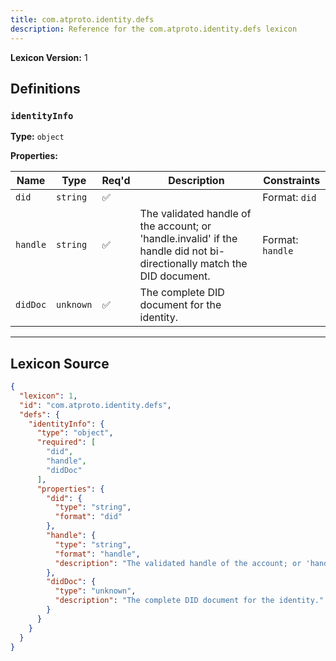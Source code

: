 ```yaml
---
title: com.atproto.identity.defs
description: Reference for the com.atproto.identity.defs lexicon
---
```

**Lexicon Version:** 1

## Definitions

<a name="identityinfo"></a>
### `identityInfo`

**Type:** `object`

**Properties:**

| Name | Type | Req'd  | Description | Constraints |
|------|------|----------|-------------|-------------|
| `did` | `string` | ✅  |  | Format: `did` |
| `handle` | `string` | ✅  | The validated handle of the account; or 'handle.invalid' if the handle did not bi-directionally match the DID document. | Format: `handle` |
| `didDoc` | `unknown` | ✅  | The complete DID document for the identity. |  |

---

## Lexicon Source
```json
{
  "lexicon": 1,
  "id": "com.atproto.identity.defs",
  "defs": {
    "identityInfo": {
      "type": "object",
      "required": [
        "did",
        "handle",
        "didDoc"
      ],
      "properties": {
        "did": {
          "type": "string",
          "format": "did"
        },
        "handle": {
          "type": "string",
          "format": "handle",
          "description": "The validated handle of the account; or 'handle.invalid' if the handle did not bi-directionally match the DID document."
        },
        "didDoc": {
          "type": "unknown",
          "description": "The complete DID document for the identity."
        }
      }
    }
  }
}
```
